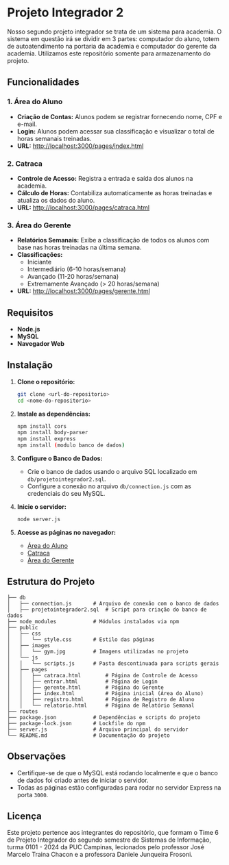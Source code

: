 # Projeto Integrador 2

Nosso segundo projeto integrador se trata de um sistema para academia. O sistema em questão irá se dividir em 3 partes: computador do aluno, totem de autoatendimento na portaria da academia e computador do gerente da academia. Utilizamos este repositório somente para armazenamento do projeto.

## Funcionalidades

### 1. Área do Aluno
- **Criação de Contas:** Alunos podem se registrar fornecendo nome, CPF e e-mail.
- **Login:** Alunos podem acessar sua classificação e visualizar o total de horas semanais treinadas.
- **URL:** [http://localhost:3000/pages/index.html](http://localhost:3000/pages/index.html)

### 2. Catraca
- **Controle de Acesso:** Registra a entrada e saída dos alunos na academia.
- **Cálculo de Horas:** Contabiliza automaticamente as horas treinadas e atualiza os dados do aluno.
- **URL:** [http://localhost:3000/pages/catraca.html](http://localhost:3000/pages/catraca.html)

### 3. Área do Gerente
- **Relatórios Semanais:** Exibe a classificação de todos os alunos com base nas horas treinadas na última semana.
- **Classificações:**
  - Iniciante
  - Intermediário (6-10 horas/semana)
  - Avançado (11-20 horas/semana)
  - Extremamente Avançado (> 20 horas/semana)
- **URL:** [http://localhost:3000/pages/gerente.html](http://localhost:3000/pages/gerente.html)

## Requisitos

- **Node.js**
- **MySQL**
- **Navegador Web**

## Instalação

1. **Clone o repositório:**
   ```bash
   git clone <url-do-repositorio>
   cd <nome-do-repositorio>
   ```

2. **Instale as dependências:**
   ```bash
   npm install cors
   npm install body-parser
   npm install express
   npm install (modulo banco de dados)
   ```

3. **Configure o Banco de Dados:**
   - Crie o banco de dados usando o arquivo SQL localizado em `db/projetointegrador2.sql`.
   - Configure a conexão no arquivo `db/connection.js` com as credenciais do seu MySQL.

4. **Inicie o servidor:**
   ```bash
   node server.js
   ```

5. **Acesse as páginas no navegador:**
   - [Área do Aluno](http://localhost:3000/pages/index.html)
   - [Catraca](http://localhost:3000/pages/catraca.html)
   - [Área do Gerente](http://localhost:3000/pages/gerente.html)

## Estrutura do Projeto

```
├── db
│   ├── connection.js       # Arquivo de conexão com o banco de dados
│   ├── projetointegrador2.sql  # Script para criação do banco de dados
├── node_modules            # Módulos instalados via npm
├── public
│   ├── css
│   │   └── style.css       # Estilo das páginas
│   ├── images
│   │   └── gym.jpg         # Imagens utilizadas no projeto
│   └── js                  
│   │   └── scripts.js      # Pasta descontinuada para scripts gerais
│   ├── pages
│   │   ├── catraca.html        # Página de Controle de Acesso
│   │   ├── entrar.html         # Página de Login
│   │   ├── gerente.html        # Página do Gerente
│   │   ├── index.html          # Página inicial (Área do Aluno)
│   │   ├── registro.html       # Página de Registro de Aluno
│   │   └── relatorio.html      # Página de Relatório Semanal
├── routes
├── package.json            # Dependências e scripts do projeto
├── package-lock.json       # Lockfile do npm
├── server.js               # Arquivo principal do servidor
└── README.md               # Documentação do projeto
```

## Observações

- Certifique-se de que o MySQL está rodando localmente e que o banco de dados foi criado antes de iniciar o servidor.
- Todas as páginas estão configuradas para rodar no servidor Express na porta `3000`.

## Licença

Este projeto pertence aos integrantes do repositório, que formam o Time 6 de Projeto Integrador do segundo semestre de Sistemas de Informação, turma 0101 - 2024 da PUC Campinas, lecionados pelo professor José Marcelo Traina Chacon e a professora Daniele Junqueira Frosoni.
